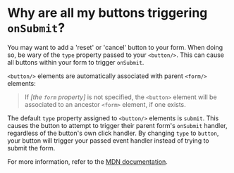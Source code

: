 # Why are all my buttons triggering `onSubmit`?

You may want to add a 'reset' or 'cancel' button to your form. When doing so, be wary of the `type` property passed to your `<button/>`. This can cause all buttons within your form to trigger `onSubmit`.

`<button/>` elements are automatically associated with parent `<form/>` elements:

> If *[the `form` property]* is not specified, the `<button>` element will be associated to an ancestor `<form>` element, if one exists.

The default `type` property assigned to `<button/>` elements is `submit`. This causes the button to attempt to trigger their parent form's `onSubmit` handler, regardless of the button's own click handler. By changing `type` to `button`, your button will trigger your passed event handler instead of trying to submit the form.

For more information, refer to the [MDN documentation](https://developer.mozilla.org/en-US/docs/Web/HTML/Element/button).
